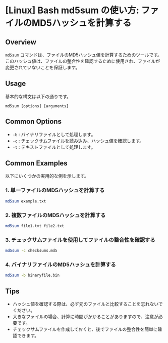 # [Linux] Bash md5sum の使い方: ファイルのMD5ハッシュを計算する

## Overview
`md5sum` コマンドは、ファイルのMD5ハッシュ値を計算するためのツールです。このハッシュ値は、ファイルの整合性を確認するために使用され、ファイルが変更されていないことを保証します。

## Usage
基本的な構文は以下の通りです。

```
md5sum [options] [arguments]
```

## Common Options
- `-b` : バイナリファイルとして処理します。
- `-c` : チェックサムファイルを読み込み、ハッシュ値を確認します。
- `-t` : テキストファイルとして処理します。

## Common Examples
以下にいくつかの実用的な例を示します。

### 1. 単一ファイルのMD5ハッシュを計算する
```bash
md5sum example.txt
```

### 2. 複数ファイルのMD5ハッシュを計算する
```bash
md5sum file1.txt file2.txt
```

### 3. チェックサムファイルを使用してファイルの整合性を確認する
```bash
md5sum -c checksums.md5
```

### 4. バイナリファイルのMD5ハッシュを計算する
```bash
md5sum -b binaryfile.bin
```

## Tips
- ハッシュ値を確認する際は、必ず元のファイルと比較することを忘れないでください。
- 大きなファイルの場合、計算に時間がかかることがありますので、注意が必要です。
- チェックサムファイルを作成しておくと、後でファイルの整合性を簡単に確認できます。